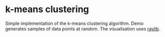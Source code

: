 # k-means clustering

Simple implementation of the k-means clustering algorithm.
Demo generates samples of data points at random.
The visualisation uses [raylib](https://github.com/raysan5/raylib).
